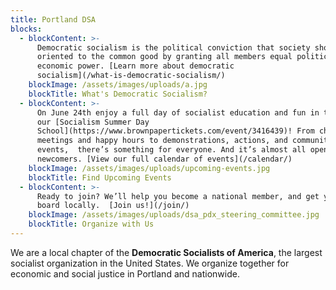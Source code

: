 ```yaml
---
title: Portland DSA
blocks:
  - blockContent: >-
      Democratic socialism is the political conviction that society should be
      oriented to the common good by granting all members equal political and
      economic power. [Learn more about democratic
      socialism](/what-is-democratic-socialism/)
    blockImage: /assets/images/uploads/a.jpg
    blockTitle: What's Democratic Socialism?
  - blockContent: >-
      On June 24th enjoy a full day of socialist education and fun in the sun at
      our [Socialism Summer Day
      School](https://www.brownpapertickets.com/event/3416439)! From chapter
      meetings and happy hours to demonstrations, actions, and community
      events,  there’s something for everyone. And it’s almost all open to
      newcomers. [View our full calendar of events](/calendar/)
    blockImage: /assets/images/uploads/upcoming-events.jpg
    blockTitle: Find Upcoming Events
  - blockContent: >-
      Ready to join? We’ll help you become a national member, and get you on
      board locally.  [Join us!](/join/)
    blockImage: /assets/images/uploads/dsa_pdx_steering_committee.jpg
    blockTitle: Organize with Us
---
```

We are a local chapter of the **Democratic Socialists of America**, the largest socialist organization in the United States. We organize together for economic and social justice in Portland and nationwide.
